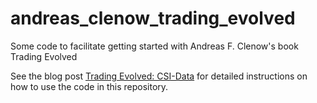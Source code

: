 # andreas_clenow_trading_evolved
Some code to facilitate getting started with Andreas F. Clenow's book Trading Evolved

See the blog post [Trading Evolved: CSI-Data](https://weisser-zwerg.dev/posts/trading_evolved_1/) for detailed instructions on how to use the code in this repository.

